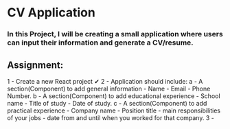 # CV Application

### In this Project, I will be creating a small application where users can input their information and generate a CV/resume.

## Assignment:

1 - Create a new React project ✔
2 - Application should include:
a - A section(Component) to add general information - Name - Email - Phone Number.
b - A section(Component) to add educational experience - School name - Title of study - Date of study.
c - A section(Component) to add practical experience - Company name - Position title - main responsibilities of your jobs - date from and until when you worked for that company.
3 -
